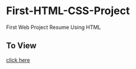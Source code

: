 # First-HTML-CSS-Project
First Web Project Resume Using HTML 


## To View 
<a href="https://codebysanjay.github.io/First-HTML-CSS-Project/">click here</a>
